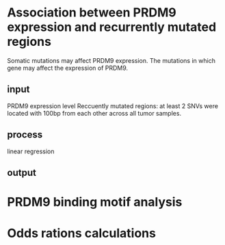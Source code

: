 # Association between PRDM9 expression and recurrently mutated regions
Somatic mutations may affect PRDM9 expression. The mutations in which gene may affect the expression of PRDM9.
## input
PRDM9 expression level
Reccuently mutated regions: at least 2 SNVs were located with 100bp from each other across all tumor samples.
## process
linear regression
## output
# PRDM9 binding motif analysis
# Odds rations calculations

<!--stackedit_data:
eyJoaXN0b3J5IjpbLTIxNDM3Njk4OSwtMTEzMTIzODUyNSwyMT
IxODcxMDIzLDg5NzAxOTU1NiwtMTQ0MTM3ODEwM119
-->